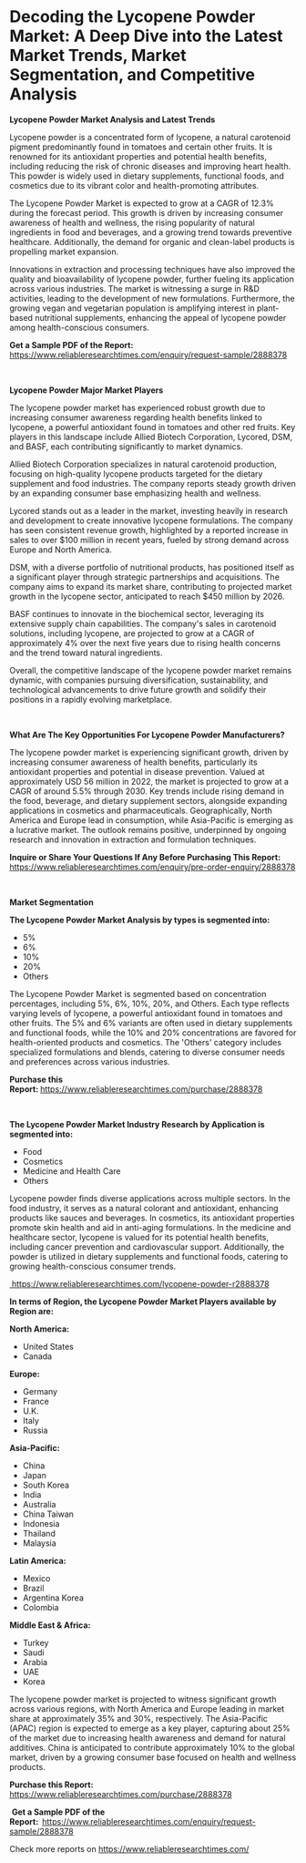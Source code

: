 <p><h1>Decoding the Lycopene Powder Market: A Deep Dive into the Latest Market Trends, Market Segmentation, and Competitive Analysis</h1></p><p><strong>Lycopene Powder Market Analysis and Latest Trends</strong></p>
<p><p>Lycopene powder is a concentrated form of lycopene, a natural carotenoid pigment predominantly found in tomatoes and certain other fruits. It is renowned for its antioxidant properties and potential health benefits, including reducing the risk of chronic diseases and improving heart health. This powder is widely used in dietary supplements, functional foods, and cosmetics due to its vibrant color and health-promoting attributes.</p><p>The Lycopene Powder Market is expected to grow at a CAGR of 12.3% during the forecast period. This growth is driven by increasing consumer awareness of health and wellness, the rising popularity of natural ingredients in food and beverages, and a growing trend towards preventive healthcare. Additionally, the demand for organic and clean-label products is propelling market expansion. </p><p>Innovations in extraction and processing techniques have also improved the quality and bioavailability of lycopene powder, further fueling its application across various industries. The market is witnessing a surge in R&D activities, leading to the development of new formulations. Furthermore, the growing vegan and vegetarian population is amplifying interest in plant-based nutritional supplements, enhancing the appeal of lycopene powder among health-conscious consumers.</p></p>
<p><strong>Get a Sample PDF of the Report:&nbsp;</strong> <a href="https://www.reliableresearchtimes.com/enquiry/request-sample/2888378?utm_campaign=2237&utm_medium=2&utm_source=Github&utm_content=ia&utm_term=14032025&utm_id=lycopene-powder">https://www.reliableresearchtimes.com/enquiry/request-sample/2888378</a></p>
<p>&nbsp;</p>
<p><strong>Lycopene Powder Major Market Players</strong></p>
<p><p>The lycopene powder market has experienced robust growth due to increasing consumer awareness regarding health benefits linked to lycopene, a powerful antioxidant found in tomatoes and other red fruits. Key players in this landscape include Allied Biotech Corporation, Lycored, DSM, and BASF, each contributing significantly to market dynamics.</p><p>Allied Biotech Corporation specializes in natural carotenoid production, focusing on high-quality lycopene products targeted for the dietary supplement and food industries. The company reports steady growth driven by an expanding consumer base emphasizing health and wellness.</p><p>Lycored stands out as a leader in the market, investing heavily in research and development to create innovative lycopene formulations. The company has seen consistent revenue growth, highlighted by a reported increase in sales to over $100 million in recent years, fueled by strong demand across Europe and North America.</p><p>DSM, with a diverse portfolio of nutritional products, has positioned itself as a significant player through strategic partnerships and acquisitions. The company aims to expand its market share, contributing to projected market growth in the lycopene sector, anticipated to reach $450 million by 2026.</p><p>BASF continues to innovate in the biochemical sector, leveraging its extensive supply chain capabilities. The company's sales in carotenoid solutions, including lycopene, are projected to grow at a CAGR of approximately 4% over the next five years due to rising health concerns and the trend toward natural ingredients.</p><p>Overall, the competitive landscape of the lycopene powder market remains dynamic, with companies pursuing diversification, sustainability, and technological advancements to drive future growth and solidify their positions in a rapidly evolving marketplace.</p></p>
<p>&nbsp;</p>
<p><strong>What Are The Key Opportunities For Lycopene Powder Manufacturers?</strong></p>
<p><p>The lycopene powder market is experiencing significant growth, driven by increasing consumer awareness of health benefits, particularly its antioxidant properties and potential in disease prevention. Valued at approximately USD 56 million in 2022, the market is projected to grow at a CAGR of around 5.5% through 2030. Key trends include rising demand in the food, beverage, and dietary supplement sectors, alongside expanding applications in cosmetics and pharmaceuticals. Geographically, North America and Europe lead in consumption, while Asia-Pacific is emerging as a lucrative market. The outlook remains positive, underpinned by ongoing research and innovation in extraction and formulation techniques.</p></p>
<p><strong>Inquire or Share Your Questions If Any Before Purchasing This Report:</strong> <a href="https://www.reliableresearchtimes.com/enquiry/pre-order-enquiry/2888378?utm_campaign=2237&utm_medium=2&utm_source=Github&utm_content=ia&utm_term=14032025&utm_id=lycopene-powder">https://www.reliableresearchtimes.com/enquiry/pre-order-enquiry/2888378</a></p>
<p>&nbsp;</p>
<p><strong>Market Segmentation</strong></p>
<p><strong>The Lycopene Powder Market Analysis by types is segmented into:</strong></p>
<p><ul><li>5%</li><li>6%</li><li>10%</li><li>20%</li><li>Others</li></ul></p>
<p><p>The Lycopene Powder Market is segmented based on concentration percentages, including 5%, 6%, 10%, 20%, and Others. Each type reflects varying levels of lycopene, a powerful antioxidant found in tomatoes and other fruits. The 5% and 6% variants are often used in dietary supplements and functional foods, while the 10% and 20% concentrations are favored for health-oriented products and cosmetics. The 'Others' category includes specialized formulations and blends, catering to diverse consumer needs and preferences across various industries.</p></p>
<p><strong>Purchase this Report:&nbsp;</strong><a href="https://www.reliableresearchtimes.com/purchase/2888378?utm_campaign=2237&utm_medium=2&utm_source=Github&utm_content=ia&utm_term=14032025&utm_id=lycopene-powder">https://www.reliableresearchtimes.com/purchase/2888378</a></p>
<p>&nbsp;</p>
<p><strong>The Lycopene Powder Market Industry Research by Application is segmented into:</strong></p>
<p><ul><li>Food</li><li>Cosmetics</li><li>Medicine and Health Care</li><li>Others</li></ul></p>
<p><p>Lycopene powder finds diverse applications across multiple sectors. In the food industry, it serves as a natural colorant and antioxidant, enhancing products like sauces and beverages. In cosmetics, its antioxidant properties promote skin health and aid in anti-aging formulations. In the medicine and healthcare sector, lycopene is valued for its potential health benefits, including cancer prevention and cardiovascular support. Additionally, the powder is utilized in dietary supplements and functional foods, catering to growing health-conscious consumer trends.</p></p>
<p><a href="https://www.reliableresearchtimes.com/lycopene-powder-r2888378?utm_campaign=2237&utm_medium=2&utm_source=Github&utm_content=ia&utm_term=14032025&utm_id=lycopene-powder">&nbsp;https://www.reliableresearchtimes.com/lycopene-powder-r2888378</a></p>
<p><strong>In terms of Region, the Lycopene Powder Market Players available by Region are:</strong></p>
<p>
    <p> <strong> North America: </strong>
        <ul>
            <li>United States</li>
            <li>Canada</li>
        </ul>
        </p> 
    <p> <strong> Europe: </strong>
        <ul>
            <li>Germany</li>
            <li>France</li>
            <li>U.K.</li>
            <li>Italy</li>
            <li>Russia</li>
        </ul>
        </p> 
    <p> <strong> Asia-Pacific: </strong>
        <ul>
            <li>China</li>
            <li>Japan</li>
            <li>South Korea</li>
            <li>India</li>
            <li>Australia</li>
            <li>China Taiwan</li>
            <li>Indonesia</li>
            <li>Thailand</li>
            <li>Malaysia</li>
        </ul>
        </p> 
    <p> <strong> Latin America: </strong>
        <ul>
            <li>Mexico</li>
            <li>Brazil</li>
            <li>Argentina Korea</li>
            <li>Colombia</li>
        </ul>
        </p> 
    <p> <strong> Middle East & Africa: </strong>
        <ul>
            <li>Turkey</li>
            <li>Saudi</li>
            <li>Arabia</li>
            <li>UAE</li>
            <li>Korea</li>
        </ul>
    </p>
    </p>
<p><p>The lycopene powder market is projected to witness significant growth across various regions, with North America and Europe leading in market share at approximately 35% and 30%, respectively. The Asia-Pacific (APAC) region is expected to emerge as a key player, capturing about 25% of the market due to increasing health awareness and demand for natural additives. China is anticipated to contribute approximately 10% to the global market, driven by a growing consumer base focused on health and wellness products.</p></p>
<p><strong>Purchase this Report: </strong><a href="https://www.reliableresearchtimes.com/purchase/2888378?utm_campaign=2237&utm_medium=2&utm_source=Github&utm_content=ia&utm_term=14032025&utm_id=lycopene-powder">https://www.reliableresearchtimes.com/purchase/2888378</a></p>
<p>&nbsp;<strong>Get a Sample PDF of the Report:&nbsp;&nbsp;</strong><a href="https://www.reliableresearchtimes.com/enquiry/request-sample/2888378?utm_campaign=2237&utm_medium=2&utm_source=Github&utm_content=ia&utm_term=14032025&utm_id=lycopene-powder">https://www.reliableresearchtimes.com/enquiry/request-sample/2888378</a></p>
<p><strong></strong></p>
<p>Check more reports on <a href="https://www.reliableresearchtimes.com/?utm_campaign=2237&utm_medium=2&utm_source=Github&utm_content=ia&utm_term=14032025&utm_id=lycopene-powder">https://www.reliableresearchtimes.com/</a></p>